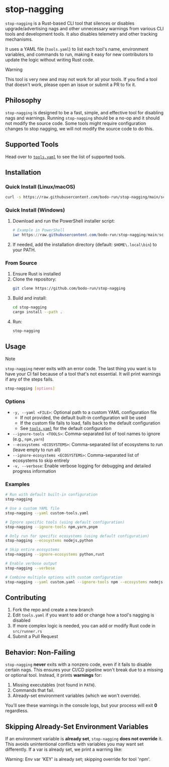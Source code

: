 # stop-nagging

`stop-nagging` is a Rust-based CLI tool that silences or disables upgrade/advertising nags and other unnecessary warnings from various CLI tools and development tools. It also disables telemetry and other tracking mechanisms.

It uses a YAML file (`tools.yaml`) to list each tool's name, environment variables, and commands to run, making it easy for new contributors to update the logic without writing Rust code.

> [!WARNING]  
> This tool is very new and may not work for all your tools. If you find a tool that doesn't work, please open an issue or submit a PR to fix it.

## Philosophy

`stop-nagging` is designed to be a fast, simple, and effective tool for disabling nags and warnings. Running `stop-nagging` should be a no-op and it should not modify the source code. Some tools might require configuration changes to stop nagging, we will not modify the source code to do this.

## Supported Tools

Head over to [`tools.yaml`](tools.yaml) to see the list of supported tools.

## Installation

### Quick Install (Linux/macOS)

```bash
curl -s https://raw.githubusercontent.com/bodo-run/stop-nagging/main/scripts/install_stop_nagging.sh | bash
```

### Quick Install (Windows)

1. Download and run the PowerShell installer script:
   ```powershell
   # Example in PowerShell
   iwr https://raw.githubusercontent.com/bodo-run/stop-nagging/main/scripts/install_stop_nagging.ps1 -UseBasicParsing | iex
   ```
2. If needed, add the installation directory (default: `$HOME\.local\bin`) to your PATH.

### From Source

1. Ensure Rust is installed
2. Clone the repository:
   ```bash
   git clone https://github.com/bodo-run/stop-nagging
   ```
3. Build and install:
   ```bash
   cd stop-nagging
   cargo install --path .
   ```
4. Run:
   ```bash
   stop-nagging
   ```

## Usage

> [!NOTE]  
> `stop-nagging` never exits with an error code. The last thing you want is to have your CI fail because of a tool that's not essential. It will print warnings if any of the steps fails.

```bash
stop-nagging [options]
```

### Options

- `-y, --yaml <FILE>`: Optional path to a custom YAML configuration file
  - If not provided, the default built-in configuration will be used
  - If the custom file fails to load, falls back to the default configuration
  - See [`tools.yaml`](tools.yaml) for the default configuration
- `--ignore-tools <TOOLS>`: Comma-separated list of tool names to ignore (e.g., `npm,yarn`)
- `--ecosystems <ECOSYSTEMS>`: Comma-separated list of ecosystems to run (leave empty to run all)
- `--ignore-ecosystems <ECOSYSTEMS>`: Comma-separated list of ecosystems to skip entirely
- `-v, --verbose`: Enable verbose logging for debugging and detailed progress information

### Examples

```bash
# Run with default built-in configuration
stop-nagging

# Use a custom YAML file
stop-nagging --yaml custom-tools.yaml

# Ignore specific tools (using default configuration)
stop-nagging --ignore-tools npm,yarn,pnpm

# Only run for specific ecosystems (using default configuration)
stop-nagging --ecosystems nodejs,python

# Skip entire ecosystems
stop-nagging --ignore-ecosystems python,rust

# Enable verbose output
stop-nagging --verbose

# Combine multiple options with custom configuration
stop-nagging --yaml custom.yaml --ignore-tools npm --ecosystems nodejs --verbose
```

## Contributing

1. Fork the repo and create a new branch
2. Edit `tools.yaml` if you want to add or change how a tool's nagging is disabled
3. If more complex logic is needed, you can add or modify Rust code in `src/runner.rs`
4. Submit a Pull Request

## Behavior: Non-Failing

`stop-nagging` **never** exits with a nonzero code, even if it fails to disable certain nags. This ensures your CI/CD pipeline won't break due to a missing or optional tool. Instead, it prints **warnings** for:

1. Missing executables (not found in `PATH`).
2. Commands that fail.
3. Already-set environment variables (which we won't override).

You'll see these warnings in the console logs, but your process will exit **0** regardless.

## Skipping Already-Set Environment Variables

If an environment variable is **already set**, `stop-nagging` **does not override** it. This avoids unintentional conflicts with variables you may want set differently. If a var is already set, we print a warning like:

Warning: Env var 'KEY' is already set; skipping override for tool 'npm'.
